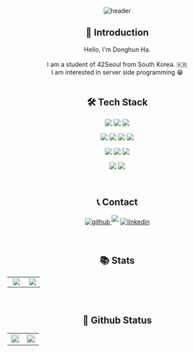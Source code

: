 <div align="center">

![header](https://capsule-render.vercel.app/api?type=waving&color=0:ab6463,100:821315&height=215&section=header&text=d-ha&fontSize=90&fontColor=f7f5f5&desc=means%20dha%20hi!%20🐯&animation=fadeIn&fontAlignY=35&descAlignY=55&descAlign=62)

</div>

<!-- <img src="https://hits.seeyoufarm.com/api/count/incr/badge.svg?url=https%3A%2F%2Fgithub.com%2FDevdha%2Fhit-counter&count_bg=%2300008B&title_bg=%23555555&icon=&icon_color=%23E7E7E7&title=hits&edge_flat=false" align="right" /> </br> -->

<!-- <h1 align="center">
🐯 d-ha  </br>
(means dha hi!)
</h1> -->

<h2 align="center"> 🎤 Introduction </h2>
<div align="center">

Hello, I'm Donghun Ha. </br> </br>
I am a student of 42Seoul from South Korea. 🇰🇷 </br>
I am interested in server side programming 😁 </br> </br>

</div>

<h2 align="center"><b>🛠 Tech Stack</b></h2>

<div align="center">

<img src="https://img.shields.io/badge/TypeScript-3178C6?style=for-the-badge&logo=TypeScript&logoColor=white"/></a>
<img src="https://img.shields.io/badge/C-A8B9CC?style=for-the-badge&logo=C&logoColor=white" />
<img src="https://img.shields.io/badge/C++-00599C?style=for-the-badge&logo=cplusplus&logoColor=white" />

<img src="https://img.shields.io/badge/NestJS-E0234E?style=for-the-badge&logo=NestJS&logoColor=white" /></a>
<img src="https://img.shields.io/badge/Socket.IO-010101?style=for-the-badge&logo=Socket.IO&logoColor=white" />
<img src="https://img.shields.io/badge/Jest-C21325?style=for-the-badge&logo=Jest&logoColor=white" />
<img src="https://img.shields.io/badge/Swagger-85EA2D?style=for-the-badge&logo=Swagger&logoColor=white" />

<img src="https://img.shields.io/badge/PostgreSQL-4169E1?style=for-the-badge&logo=PostgreSQL&logoColor=white" /></a>
<img src="https://img.shields.io/badge/Docker-2496ED?style=for-the-badge&logo=docker&logoColor=white"/>
<img src="https://img.shields.io/badge/AWS%20S3-569A31?style=for-the-badge&logo=amazonS3&logoColor=white"/>

<img src="https://img.shields.io/badge/Git-F05032?style=for-the-badge&logo=git&logoColor=white" /></a>
<img src="https://img.shields.io/badge/Github%20Actions-2088FF?style=for-the-badge&logo=GithubActions&logoColor=white" /></a>

</div> </br>

<!-- <img src="https://img.shields.io/badge/예시-F05032?style=for-the-badge&logo=예시&logoColor=white"> -->

<h2 align="center"><b>📞 Contact</b></h2>
<p align="center">
<a href="https://github.com/Devdha" target="_blank">
<img src=https://img.shields.io/badge/github-%2324292e.svg?&style=for-the-badge&logo=github&logoColor=white alt=github style="margin-bottom: 5px;" />
</a>
<a href="https://devdha.notion.site/480d1ac86a174b6b87bd802032e1815a" target="_blank">
<img src="https://img.shields.io/badge/Resume-821315?style=for-the-badge&logo=ReadMe&logoColor=white" style="margin-bottom: 5px;"/></a>
<a href="https://www.linkedin.com/in/devdha/" target="_blank">
<img src=https://img.shields.io/badge/linkedin-%231E77B5.svg?&style=for-the-badge&logo=linkedin&logoColor=white alt=linkedin style="margin-bottom: 5px;" />
</a> </p> </br>

<h2 align="center"><b> 📚 Stats </b></h2>
<table align="center">
<tr><td valign="top" align="center" width="52%">
<img src="https://badge42.vercel.app/api/v2/cl1luzwkj001109l1g7xd7fmn/stats?cursusId=21&coalitionId=88" align="center" />
</td><td valign="top" align="center" width="42.5%">
<img src="http://mazassumnida.wtf/api/v2/generate_badge?boj=ehdgns1027" align="center" />
</td></tr></table> 
</br>

<h2 align="center"><b>📼 Github Status</b></h2>
<table align="center"><tr><td valign="top" width="50%">
<img src="https://github-readme-stats.vercel.app/api?username=Devdha&show_icons=true&count_private=true&hide_border=true" align="center" style="width: 100%" />
</td><td valign="top" width="50%">
<img src="https://github-readme-stats.vercel.app/api/top-langs/?username=Devdha&hide_border=true&layout=compact" align="center" style="width: 100%" />
</td></tr></table> 
</br>

<!--
**Devdha/Devdha** is a ✨ _special_ ✨ repository because its `README.md` (this file) appears on your GitHub profile.

Here are some ideas to get you started:

- 🔭 I’m currently working on ...
- 🌱 I’m currently learning ...
- 👯 I’m looking to collaborate on ...
- 🤔 I’m looking for help with ...
- 💬 Ask me about ...
- 📫 How to reach me: ...
- 😄 Pronouns: ...
- ⚡ Fun fact: ...
-->

